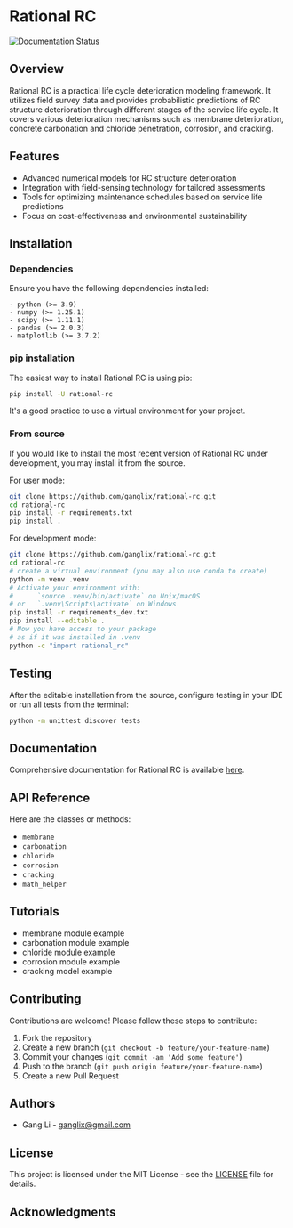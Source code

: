 
# Rational RC

[![Documentation Status](https://rational-rc-docs.netlify.app/badge.svg)](https://rational-rc-docs.netlify.app)

## Overview

Rational RC is a practical life cycle deterioration modeling framework. It utilizes field survey data and provides probabilistic predictions of RC structure deterioration through different stages of the service life cycle. It covers various deterioration mechanisms such as membrane deterioration, concrete carbonation and chloride penetration, corrosion, and cracking.

## Features

- Advanced numerical models for RC structure deterioration
- Integration with field-sensing technology for tailored assessments
- Tools for optimizing maintenance schedules based on service life predictions
- Focus on cost-effectiveness and environmental sustainability

## Installation

### Dependencies

Ensure you have the following dependencies installed:

```plaintext
- python (>= 3.9)
- numpy (>= 1.25.1)
- scipy (>= 1.11.1)
- pandas (>= 2.0.3)
- matplotlib (>= 3.7.2)
```

### pip installation

The easiest way to install Rational RC is using pip:

```bash
pip install -U rational-rc
```

It's a good practice to use a virtual environment for your project.

### From source

If you would like to install the most recent version of Rational RC under development, you may install it from the source.

For user mode:

```bash
git clone https://github.com/ganglix/rational-rc.git
cd rational-rc
pip install -r requirements.txt
pip install .
```

For development mode:

```bash
git clone https://github.com/ganglix/rational-rc.git
cd rational-rc
# create a virtual environment (you may also use conda to create)
python -m venv .venv
# Activate your environment with:
#      `source .venv/bin/activate` on Unix/macOS
# or   `.venv\Scripts\activate` on Windows
pip install -r requirements_dev.txt
pip install --editable .
# Now you have access to your package
# as if it was installed in .venv
python -c "import rational_rc"
```

## Testing

After the editable installation from the source, configure testing in your IDE or run all tests from the terminal:

```bash
python -m unittest discover tests
```

## Documentation

Comprehensive documentation for Rational RC is available [here](https://rational-rc-docs.netlify.app).

## API Reference

Here are the classes or methods:

- `membrane`
- `carbonation`
- `chloride`
- `corrosion`
- `cracking`
- `math_helper`

## Tutorials

- membrane module example
- carbonation module example
- chloride module example
- corrosion module example
- cracking model example

## Contributing

Contributions are welcome! Please follow these steps to contribute:

1. Fork the repository
2. Create a new branch (`git checkout -b feature/your-feature-name`)
3. Commit your changes (`git commit -am 'Add some feature'`)
4. Push to the branch (`git push origin feature/your-feature-name`)
5. Create a new Pull Request

## Authors

- Gang Li - [ganglix@gmail.com](mailto:ganglix@gmail.com)

## License

This project is licensed under the MIT License - see the [LICENSE](LICENSE) file for details.

## Acknowledgments
